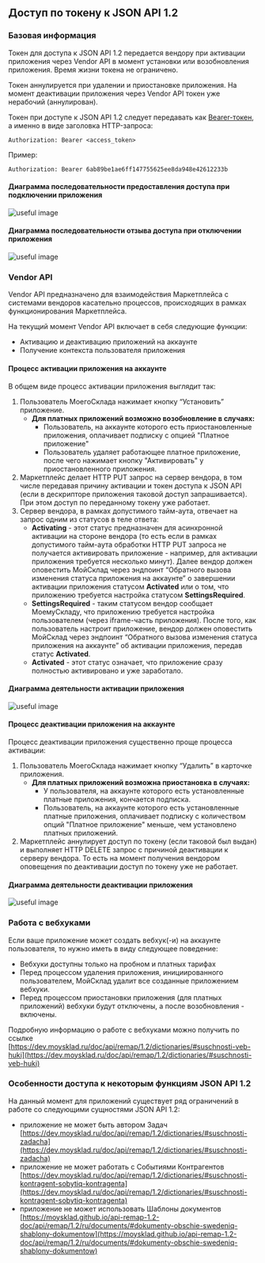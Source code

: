 ## Доступ по токену к JSON API 1.2

### Базовая информация

Токен для доступа к JSON API 1.2 передается вендору при активации приложения через Vendor API в момент установки или 
возобновления приложения. Время жизни токена не ограничено.

Токен аннулируется при удалении и приостановке приложения. На момент деактивации приложения через Vendor API токен уже 
нерабочий (аннулирован).

Токен при доступе к JSON API 1.2 следует передавать как [Bearer-токен](https://tools.ietf.org/html/rfc6750#section-2.1),
 а именно в виде заголовка HTTP-запроса:
 
 ```text
Authorization: Bearer <access_token>
 ```

Пример:

```text
Authorization: Bearer 6ab89be1ae6ff147755625ee8da948e42612233b
```

#### Диаграмма последовательности предоставления доступа при подключении приложения

![useful image](diag_install.png)

#### Диаграмма последовательности отзыва доступа при отключении приложения

![useful image](diag_uninstall.png)


### Vendor API

Vendor API предназначено для взаимодействия Маркетплейса с системами вендоров касательно процессов, происходящих в 
рамках функционирования Маркетплейса.

На текущий момент Vendor API включает в себя следующие функции:

+ Активацию и деактивацию приложений на аккаунте
+ Получение контекста пользователя приложения


#### Процесс активации приложения на аккаунте

В общем виде процесс активации приложения выглядит так:

1. Пользователь МоегоСклада нажимает кнопку “Установить” приложение.
    + **Для платных приложений возможно возобновление в случаях:** 
        + Пользователь, на аккаунте которого есть приостановленные приложения, оплачивает подписку с опцией "Платное 
        приложение"
        + Пользователь удаляет работающее платное приложение, после чего нажимает кнопку "Активировать" у 
        приостановленного приложения.
2. Маркетплейс делает HTTP PUT запрос на сервер вендора, в том числе передавая причину активации и токен доступа к 
JSON API (если в дескрипторе приложения таковой доступ запрашивается). При этом доступ по переданному токену уже работает.
3. Сервер вендора, в рамках допустимого тайм-аута, отвечает на запрос одним из статусов в теле ответа:
    + **Activating** - этот статус предназначен для асинхронной активации на стороне вендора (то есть если в рамках 
    допустимого тайм-аута обработки HTTP PUT запроса не получается активировать приложение - например, для активации 
    приложения требуется несколько минут). Далее вендор должен оповестить МойСклад через эндпоинт “Обратного вызова 
    изменения статуса приложения на аккаунте” о завершении активации приложения статусом **Activated** или о том, что 
    приложению требуется настройка статусом **SettingsRequired**.
    + **SettingsRequired** - таким статусом вендор сообщает МоемуСкладу, что приложению требуется настройка пользователем 
    (через iframe-часть приложения). После того, как пользователь настроит приложение, вендор должен оповестить 
    МойСклад через эндпоинт “Обратного вызова изменения статуса приложения на аккаунте” об активации приложения, 
    передав статус **Activated**.
    + **Activated** - этот статус означает, что приложение сразу полностью активировано и уже заработало.

#### Диаграмма деятельности активации приложения

![useful image](diag_activate.png)

#### Процесс деактивации приложения на аккаунте

Процесс деактивации приложения существенно проще процесса активации:

1. Пользователь МоегоСклада нажимает кнопку “Удалить” в карточке приложения.
    + **Для платных приложений возможна приостановка в случаях:** 
        + У пользователя, на аккаунте которого есть установленные платные приложения, кончается подписка.
        + Пользователь, на аккаунте которого есть установленные платные приложения, оплачивает подписку с количеством 
        опций "Платное приложение" меньше, чем установлено платных приложений.        
2. Маркетплейс аннулирует доступ по токену (если таковой был выдан) и выполняет HTTP DELETE запрос с причиной деактивации
 к серверу вендора. То есть на момент получения вендором оповещения по деактивации доступ по токену уже не работает.

#### Диаграмма деятельности деактивации приложения

![useful image](diag_deactivate.png)
 
### Работа с вебхуками

Если ваше приложение может создать вебхук(-и) на аккаунте пользователя, то нужно иметь в виду следующее поведение:

* Вебхуки доступны только на пробном и платных тарифах
* Перед процессом удаления приложения, инициированного пользователем, МойСклад удалит все созданные приложением вебхуки.
* Перед процессом приостановки приложения (для платных приложений) вебхуки будут отключены, а после возобновления - 
включены.

Подробную информацию о работе с вебхуками можно получить по ссылке
[https://dev.moysklad.ru/doc/api/remap/1.2/dictionaries/#suschnosti-veb-huki](https://dev.moysklad.ru/doc/api/remap/1.2/dictionaries/#suschnosti-veb-huki) 

### Особенности доступа к некоторым функциям JSON API 1.2

На данный момент для приложений существует ряд ограничений в работе со следующими сущностями JSON API 1.2:

+ приложение не может быть автором Задач [https://dev.moysklad.ru/doc/api/remap/1.2/dictionaries/#suschnosti-zadacha](https://dev.moysklad.ru/doc/api/remap/1.2/dictionaries/#suschnosti-zadacha)
+ приложение не может работать с Событиями Контрагентов [https://dev.moysklad.ru/doc/api/remap/1.2/dictionaries/#suschnosti-kontragent-sobytiq-kontragenta](https://dev.moysklad.ru/doc/api/remap/1.2/dictionaries/#suschnosti-kontragent-sobytiq-kontragenta)
+ приложение не может использовать Шаблоны документов [https://moysklad.github.io/api-remap-1.2-doc/api/remap/1.2/ru/documents/#dokumenty-obschie-swedeniq-shablony-dokumentow](https://moysklad.github.io/api-remap-1.2-doc/api/remap/1.2/ru/documents/#dokumenty-obschie-swedeniq-shablony-dokumentow)
